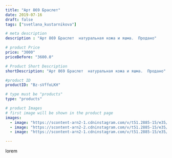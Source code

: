 ```yaml
---
title: "Арт 869 Браслет"
date: 2019-07-16
draft: false
tags: ["svetlana_kustarnikova"]

# meta description
description : "Арт 869 Браслет  натуральная кожа и яшма.  Продано"

# product Price
price: "3000"
priceBefore: "3600.0"

# Product Short Description
shortDescription: "Арт 869 Браслет  натуральная кожа и яшма.  Продано"

#product ID
productID: "Bz-sVffoLKH"

# type must be "products"
type: "products"

# product Images
# first image will be shown in the product page
images:
  - image: "https://scontent-arn2-1.cdninstagram.com/v/t51.2885-15/e35/p1080x1080/64822015_121158499160922_5961977202237887968_n.jpg?tp=1&_nc_ht=scontent-arn2-1.cdninstagram.com&_nc_cat=106&_nc_ohc=DZJJ3NWlQhEAX_-GgQN&oh=b160899593ce337c5e669e12d17e10dd&oe=606C0E65&ig_cache_key=MjA4OTMwMjI2MTMzMjM5NDQ0Mg%3D%3D.2"
  - image: "https://scontent-arn2-2.cdninstagram.com/v/t51.2885-15/e35/p1080x1080/66230261_145474063187388_7208195091053241642_n.jpg?tp=1&_nc_ht=scontent-arn2-2.cdninstagram.com&_nc_cat=100&_nc_ohc=diSteTSkBmgAX86wgzO&oh=de83eca2bd46ce1c8aa7169d8b1842b1&oe=606BC31F&ig_cache_key=MjA4OTMwMjI2MTMxNTQ2MDcyMA%3D%3D.2"
  - image: "https://scontent-arn2-1.cdninstagram.com/v/t51.2885-15/e35/p1080x1080/66291272_721990454913331_5732579697483673935_n.jpg?tp=1&_nc_ht=scontent-arn2-1.cdninstagram.com&_nc_cat=107&_nc_ohc=HchUf08R_6EAX979-YD&oh=81f3d3974ab557f1ad95b8af79b56fb0&oe=606C8C94&ig_cache_key=MjA4OTMwMjI2MTMzMjQxMDAxNg%3D%3D.2"

---
```

lorem
